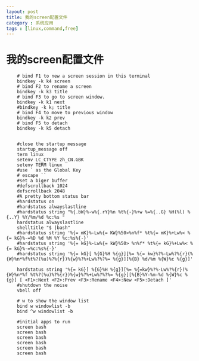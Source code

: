 ```yaml
---
layout: post
title: 我的screen配置文件
category : 系统应用
tags : [linux,command,free]
---
```


# 我的screen配置文件

<!-- lang:python-->
		# bind F1 to new a screen session in this terminal
		bindkey -k k4 screen
		# bind F2 to rename a screen
		bindkey -k k3 title
		# bind F3 to go to screen window.
		bindkey -k k1 next
		#bindkey -k k; title
		# bind F4 to move to previous window
		bindkey -k k2 prev
		# bind F5 to detach
		bindkey -k k5 detach


		#close the startup message
		startup_message off
		term linux
		setenv LC_CTYPE zh_CN.GBK
		setenv TERM linux
		#use ` as the Global Key
		# escape ``
		#set a biger buffer
		#defscrollback 1024
		defscrollback 2048
		#A pretty bottom status bar
		#hardstatus on
		#hardstatus alwayslastline
		#hardstatus string "%{.bW}%-w%{.rY}%n %t%{-}%+w %=%{..G} %H(%l) %{..Y} %Y/%m/%d %c:%s "
		hardstatus alwayslastline                                                                                                                          
		shelltitle "$ |bash"
		#hardstatus string '%{= mK}%-Lw%{= KW}%50>%n%f* %t%{= mK}%+Lw%< %{= kG}%-=%D %d %M %Y %c:%s%{-}'
		#hardstatus string '%{= kG}%-Lw%{= kW}%50> %n%f* %t%{= kG}%+Lw%< %{= kG}%-=%c:%s%{-}'
		#hardstatus string '%{= kG}[ %{G}%H %{g}][%= %{= kw}%?%-Lw%?%{r}(%{W}%n*%f%t%?(%u)%?%{r})%{w}%?%+Lw%?%?%= %{g}][%{B} %d/%m %{W}%c %{g}]'

		hardstatus string '%{= kG}[ %{G}%H %{g}][%= %{=kw}%?%-Lw%?%{r}(%{W}%n*%f %t%?(%u)%?%{r})%{w}%?%+Lw%?%?%= %{g}][%{B}%Y-%m-%d %{W}%c %{g}] [ <F1>:Next <F2>:Prev <F3>:Rename <F4>:New <F5>:Detach ]'
		#shutdown the noise
		vbell off

		# w to show the window list
		bind w windowlist -b
		bind ^w windowlist -b

		#initial apps to run
		screen bash
		screen bash
		screen bash
		screen bash
		screen bash
		screen bash
